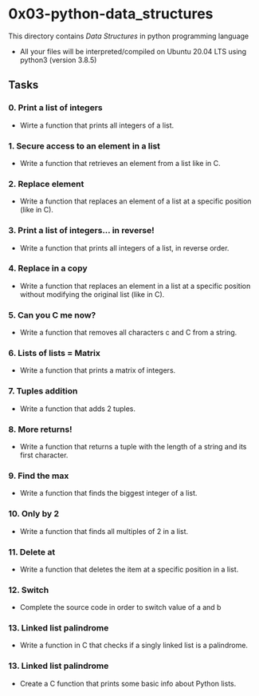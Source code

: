 # 0x03-python-data_structures
This directory contains *Data Structures* in  python programming language
- All your files will be interpreted/compiled on Ubuntu 20.04 LTS using python3 (version 3.8.5)

## Tasks
### 0. Print a list of integers
- Wirte a function that prints all integers of a list.

### 1. Secure access to an element in a list
- Write a function that retrieves an element from a list like in C.

### 2. Replace element
- Write a function that replaces an element of a list at a specific position (like in C).

### 3. Print a list of integers... in reverse!
- Write a function that prints all integers of a list, in reverse order.

### 4. Replace in a copy
- Write a function that replaces an element in a list at a specific position without modifying the original list (like in C).

### 5. Can you C me now?
- Write a function that removes all characters c and C from a string.

### 6. Lists of lists = Matrix
- Write a function that prints a matrix of integers.

### 7. Tuples addition
- Write a function that adds 2 tuples.

### 8. More returns!
- Write a function that returns a tuple with the length of a string and its first character.

### 9. Find the max
- Write a function that finds the biggest integer of a list.

### 10. Only by 2
- Write a function that finds all multiples of 2 in a list.

### 11. Delete at
- Write a function that deletes the item at a specific position in a list.

### 12. Switch
- Complete the source code in order to switch value of a and b

### 13. Linked list palindrome
- Write a function in C that checks if a singly linked list is a palindrome.

### 13. Linked list palindrome
- Create a C function that prints some basic info about Python lists.


